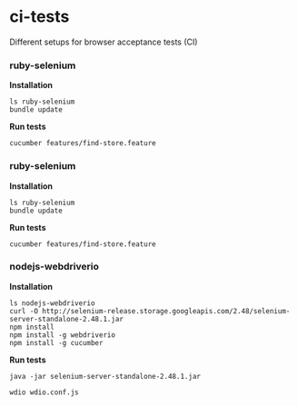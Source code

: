 # ci-tests
Different setups for browser acceptance tests (CI)

### ruby-selenium

**Installation**

```
ls ruby-selenium
bundle update
```

**Run tests**

```
cucumber features/find-store.feature
```

### ruby-selenium

**Installation**

```
ls ruby-selenium
bundle update
```

**Run tests**

```
cucumber features/find-store.feature
```

### nodejs-webdriverio

**Installation**

```
ls nodejs-webdriverio
curl -O http://selenium-release.storage.googleapis.com/2.48/selenium-server-standalone-2.48.1.jar
npm install
npm install -g webdriverio
npm install -g cucumber
```

**Run tests**

```
java -jar selenium-server-standalone-2.48.1.jar

```

```
wdio wdio.conf.js
```
